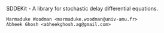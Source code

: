 SDDEKit - A library for stochastic delay differential equations.

	Marmaduke Woodman <marmaduke.woodman@univ-amu.fr>
	Abheek Ghosh <abheekghosh.ag@gmail.com>